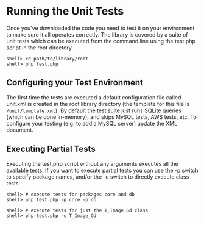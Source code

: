 Running the Unit Tests
======================

Once you've downloaded the code you need to test it on your environment to make sure it all operates correctly. The library is covered by a suite of unit tests which can be executed from the command line using the test.php script in the root directory.

    shell> cd path/to/library/root
    shell> php test.php

Configuring your Test Environment
---------------------------------

The first time the tests are executed a default configuration file called unit.xml is created in the root library directory (the template for this file is `/unit/template.xml`). By default the test suite just runs SQLite queries (which can be done in-memory), and skips MySQL tests, AWS tests, etc. To configure your testing (e.g. to add a MySQL server) update the XML document.

Executing Partial Tests
-----------------------

Executing the test.php script without any arguments executes all the available tests. If you want to execute partial tests you can use the -p switch to specify package names, and/or the -c switch to directly execute class tests:

    shell> # execute tests for packages core and db
    shell> php test.php -p core -p db

    shell> # execute tests for just the T_Image_Gd class
    shell> php test.php -c T_Image_Gd
